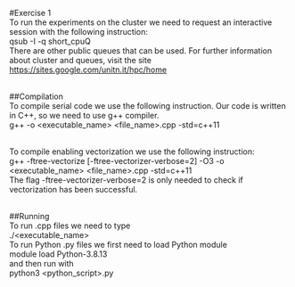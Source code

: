 #Exercise 1 <br>
To run the experiments on the cluster we need to request an interactive session with the following instruction:<br>
    qsub -I -q short_cpuQ <br>
There are other public queues that can be used. For further information about cluster and queues, visit the site <br>
  https://sites.google.com/unitn.it/hpc/home <br><br>

##Compilation <br>
To compile serial code we use the following instruction. Our code is written in C++, so we need to use g++ compiler. <br>
  g++ -o <executable_name> <file_name>.cpp -std=c++11 <br> <br>
  
To compile enabling vectorization we use the following instruction: <br>
 g++ -ftree-vectorize [-ftree-vectorizer-verbose=2] -O3 -o <executable_name> <file_name>.cpp -std=c++11 <br>
The flag -ftree-vectorizer-verbose=2 is only needed to check if vectorization has been successful. <br> <br>

##Running <br>
To run .cpp files we need to type <br>
    ./<executable_name> <br>
To run Python .py files we first need to load Python module <br>
    module load Python-3.8.13 <br>
and then run with <br>
    python3 <python_script>.py

